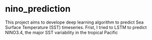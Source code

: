 # nino_prediction


This project aims to develope deep learning algorithm to predict Sea Surface Temperature (SST) timeseries.
Frist, I tried to LSTM to predict NINO3.4, the major SST variability in the tropical Pacific
